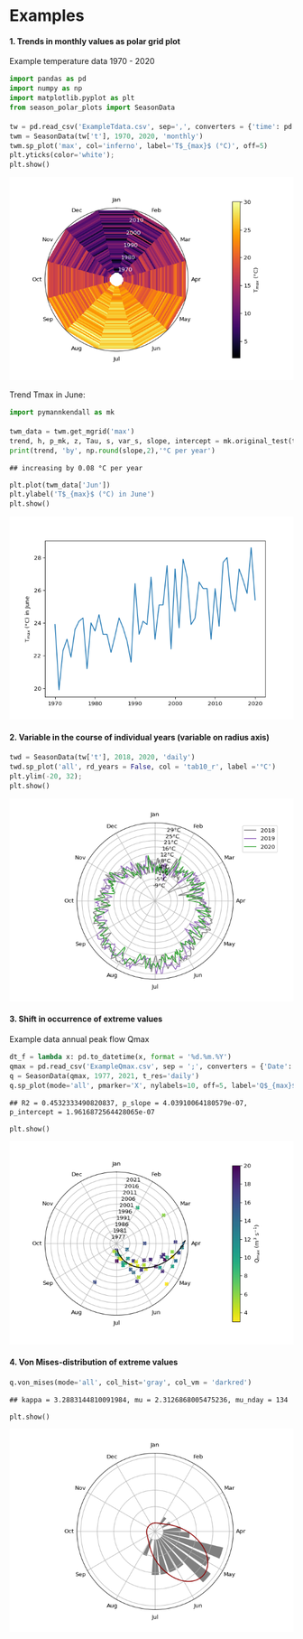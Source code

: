 Examples
================

#### 1. Trends in monthly values as polar grid plot

Example temperature data 1970 - 2020

``` python
import pandas as pd
import numpy as np
import matplotlib.pyplot as plt
from season_polar_plots import SeasonData

tw = pd.read_csv('ExampleTdata.csv', sep=',', converters = {'time': pd.to_datetime}, index_col = 'time')
twm = SeasonData(tw['t'], 1970, 2020, 'monthly')
twm.sp_plot('max', col='inferno', label='T$_{max}$ (°C)', off=5)
plt.yticks(color='white');
plt.show()
```

![](testRmarkdown_files/figure-gfm/unnamed-chunk-1-1.png)<!-- -->

Trend Tmax in June:

``` python
import pymannkendall as mk

twm_data = twm.get_mgrid('max')
trend, h, p_mk, z, Tau, s, var_s, slope, intercept = mk.original_test(twm_data['Jun'])
print(trend, 'by', np.round(slope,2),'°C per year')
```

    ## increasing by 0.08 °C per year

``` python
plt.plot(twm_data['Jun'])
plt.ylabel('T$_{max}$ (°C) in June')
plt.show()
```

![](testRmarkdown_files/figure-gfm/unnamed-chunk-2-3.png)<!-- -->

#### 2. Variable in the course of individual years (variable on radius axis)

``` python
twd = SeasonData(tw['t'], 2018, 2020, 'daily')
twd.sp_plot('all', rd_years = False, col = 'tab10_r', label ='°C')
plt.ylim(-20, 32);
plt.show()
```

![](testRmarkdown_files/figure-gfm/unnamed-chunk-3-5.png)<!-- -->

#### 3. Shift in occurrence of extreme values

Example data annual peak flow Qmax

``` python
dt_f = lambda x: pd.to_datetime(x, format = '%d.%m.%Y')
qmax = pd.read_csv('ExampleQmax.csv', sep = ';', converters = {'Date': dt_f}, index_col = 'Date')
q = SeasonData(qmax, 1977, 2021, t_res='daily')
q.sp_plot(mode='all', pmarker='X', nylabels=10, off=5, label='Q$_{max}$ (m$^{3}$ s$^{-1}$)', linreg=True)
```

    ## R2 = 0.4532333490820837, p_slope = 4.03910064180579e-07, p_intercept = 1.9616872564428065e-07

``` python
plt.show()
```

![](testRmarkdown_files/figure-gfm/unnamed-chunk-4-7.png)<!-- -->

#### 4. Von Mises-distribution of extreme values

``` python
q.von_mises(mode='all', col_hist='gray', col_vm = 'darkred')
```

    ## kappa = 3.2883144810091984, mu = 2.3126868005475236, mu_nday = 134

``` python
plt.show()
```

![](testRmarkdown_files/figure-gfm/unnamed-chunk-5-9.png)<!-- -->

